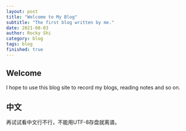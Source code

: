 ```yaml
---
layout: post
title: "Welcome to My Blog"
subtitle: "The first blog written by me."
date: 2021-08-03
author: Rocky Shi
category: blog
tags: blog
finished: true
---
```


## Welcome

I hope to use this blog site to record my blogs, reading notes and so on.

## 中文

再试试看中文行不行，不能用UTF-8存盘就离谱。

